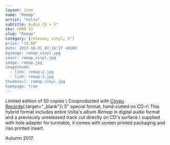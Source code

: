 ```yaml
---
layout: item
name: "Remap"
artist: "Volta"
subtitle: Audio CD + 5"
sku: CWRD 13
slug: "Remap"
category: [release, vinyl, 5"]
price: "10.00"
date: 2017-10-31 01:16:17 +0100
bgimage: remap_vinyl.jpg
cover: remap_vinyl.jpg
image: remap.jpg
imagethumb:
  - link: remap-2.jpg
  - link: remap-3.jpg
thumbnail: remap_vinyl.jpg
homepage: true
---
```


Limited edition of 50 copies \\
Cooproducted with [Coypu Records](http://coypurecords.com/){:target="_blank"}\\
5" special format, hand-cutted on CD-r\\
This hybrid format includes entire Volta's album *Remap* in digital audio format and a previously unreleased track cut directly on CD's surface.\\
supplied with hole adapter for turntable, it comes with screen printed packaging and riso printed insert.

Autumn 2017.